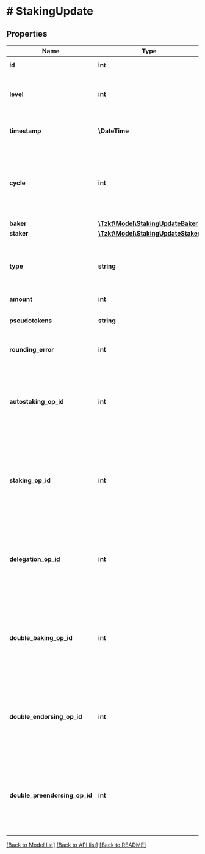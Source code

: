# # StakingUpdate

## Properties

Name | Type | Description | Notes
------------ | ------------- | ------------- | -------------
**id** | **int** | Internal TzKT ID.   **[sortable]** | [optional]
**level** | **int** | Level of the block where the staking update happened.   **[sortable]** | [optional]
**timestamp** | **\DateTime** | Timestamp of the block where the staking update happened. | [optional]
**cycle** | **int** | For &#x60;unstake&#x60;, &#x60;restake&#x60;, &#x60;finalize&#x60; and &#x60;slash_unstaked&#x60; update types it&#39;s freezer cycle, othrewise it&#39;s cycle of the block. | [optional]
**baker** | [**\Tzkt\Model\StakingUpdateBaker**](StakingUpdateBaker.md) |  | [optional]
**staker** | [**\Tzkt\Model\StakingUpdateStaker**](StakingUpdateStaker.md) |  | [optional]
**type** | **string** | Staking update type (&#x60;stake&#x60;, &#x60;unstake&#x60;, &#x60;restake&#x60;, &#x60;finalize&#x60;, &#x60;slash_staked&#x60;, &#x60;slash_unstaked&#x60;). | [optional]
**amount** | **int** | Amount (mutez). | [optional]
**pseudotokens** | **string** | Amount of staking pseudotokens minted or burnt. | [optional]
**rounding_error** | **int** | Protocol rounding error, appearing after slashing. | [optional]
**autostaking_op_id** | **int** | Id of the operation, caused the staking update. If all &#x60;..OpId&#x60; fields are null, then the staking update was produced by the protocol migration. | [optional]
**staking_op_id** | **int** | Id of the operation, caused the staking update. If all &#x60;..OpId&#x60; fields are null, then the staking update was produced by the protocol migration. | [optional]
**delegation_op_id** | **int** | Id of the operation, caused the staking update. If all &#x60;..OpId&#x60; fields are null, then the staking update was produced by the protocol migration. | [optional]
**double_baking_op_id** | **int** | Id of the operation, caused the staking update. If all &#x60;..OpId&#x60; fields are null, then the staking update was produced by the protocol migration. | [optional]
**double_endorsing_op_id** | **int** | Id of the operation, caused the staking update. If all &#x60;..OpId&#x60; fields are null, then the staking update was produced by the protocol migration. | [optional]
**double_preendorsing_op_id** | **int** | Id of the operation, caused the staking update. If all &#x60;..OpId&#x60; fields are null, then the staking update was produced by the protocol migration. | [optional]

[[Back to Model list]](../../README.md#models) [[Back to API list]](../../README.md#endpoints) [[Back to README]](../../README.md)
